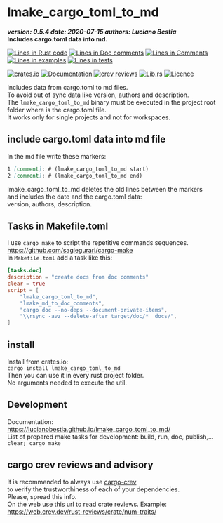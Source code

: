 [comment]: # (lmake_md_to_doc_comments segment start A)

# lmake_cargo_toml_to_md

[comment]: # (lmake_cargo_toml_to_md start)

***version: 0.5.4  date: 2020-07-15 authors: Luciano Bestia***  
**Includes cargo.toml data into md.**

[comment]: # (lmake_cargo_toml_to_md end)

[comment]: # (lmake_lines_of_code start)
[![Lines in Rust code](https://img.shields.io/badge/Lines_in_Rust-108-green.svg)](https://github.com/LucianoBestia/lmake_cargo_toml_to_md/)
[![Lines in Doc comments](https://img.shields.io/badge/Lines_in_Doc_comments-81-blue.svg)](https://github.com/LucianoBestia/lmake_cargo_toml_to_md/)
[![Lines in Comments](https://img.shields.io/badge/Lines_in_comments-13-purple.svg)](https://github.com/LucianoBestia/lmake_cargo_toml_to_md/)
[![Lines in examples](https://img.shields.io/badge/Lines_in_examples-0-yellow.svg)](https://github.com/LucianoBestia/lmake_cargo_toml_to_md/)
[![Lines in tests](https://img.shields.io/badge/Lines_in_tests-0-orange.svg)](https://github.com/LucianoBestia/lmake_cargo_toml_to_md/)

[comment]: # (lmake_lines_of_code end)

[![crates.io](https://meritbadge.herokuapp.com/lmake_cargo_toml_to_md)](https://crates.io/crates/lmake_cargo_toml_to_md) [![Documentation](https://docs.rs/lmake_cargo_toml_to_md/badge.svg)](https://docs.rs/lmake_cargo_toml_to_md/) [![crev reviews](
https://web.crev.dev/rust-reviews/badge/crev_count/lmake_cargo_toml_to_md.svg
)](https://web.crev.dev/rust-reviews/crate/lmake_cargo_toml_to_md/) [![Lib.rs](https://img.shields.io/badge/Lib.rs-rust-orange.svg)](https://lib.rs/crates/lmake_cargo_toml_to_md/) [![Licence](https://img.shields.io/badge/license-MIT-blue.svg)](https://github.com/LucianoBestia/reader_for_microxml/blob/master/LICENSE)

Includes data from cargo.toml to md files.  
To avoid out of sync data like version, authors and description.  
The `lmake_cargo_toml_to_md` binary must be executed in the project root folder where is the cargo.toml file.  
It works only for single projects and not for workspaces.  

## include cargo.toml data into md file

In the md file write these markers:  

```markdown
1 [comment]: # (lmake_cargo_toml_to_md start)
2 [comment]: # (lmake_cargo_toml_to_md end)
```

lmake_cargo_toml_to_md deletes the old lines between the markers  
and includes the date and the cargo.toml data:  
version, authors, description.  

## Tasks in Makefile.toml  

I use `cargo make` to script the repetitive commands sequences.  
<https://github.com/sagiegurari/cargo-make>  
In `Makefile.toml` add a task like this:  

```toml
[tasks.doc]
description = "create docs from doc comments"
clear = true
script = [
    "lmake_cargo_toml_to_md",
    "lmake_md_to_doc_comments",
    "cargo doc --no-deps --document-private-items",
    "\\rsync -avz --delete-after target/doc/*  docs/",
]
```

[comment]: # (lmake_md_to_doc_comments segment end A)

[comment]: # (lmake_md_to_doc_comments segment start B)

## install

Install from crates.io:  
`cargo install lmake_cargo_toml_to_md`  
Then you can use it in every rust project folder.  
No arguments needed to execute the util.  

## Development

Documentation:  
<https://lucianobestia.github.io/lmake_cargo_toml_to_md/>  
List of prepared make tasks for development: build, run, doc, publish,...  
`clear; cargo make`  

[comment]: # (lmake_md_to_doc_comments segment end B)

## cargo crev reviews and advisory

It is recommended to always use [cargo-crev](https://github.com/crev-dev/cargo-crev)  
to verify the trustworthiness of each of your dependencies.  
Please, spread this info.  
On the web use this url to read crate reviews. Example:  
<https://web.crev.dev/rust-reviews/crate/num-traits/>  
